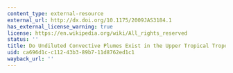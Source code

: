 ```yaml
---
content_type: external-resource
external_url: http://dx.doi.org/10.1175/2009JAS3184.1
has_external_license_warning: true
license: https://en.wikipedia.org/wiki/All_rights_reserved
status: ''
title: Do Undiluted Convective Plumes Exist in the Upper Tropical Troposphere?
uid: ca696d1c-c112-43b3-89b7-11d8762ed1c1
wayback_url: ''
---
```

